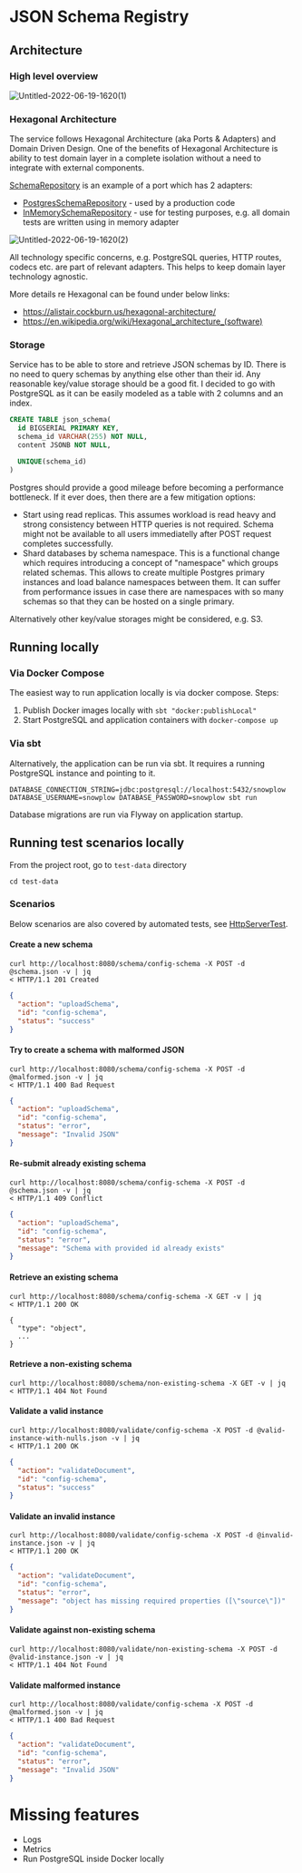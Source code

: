 # JSON Schema Registry

## Architecture
### High level overview


![Untitled-2022-06-19-1620(1)](https://user-images.githubusercontent.com/191244/174489741-b24c09e6-f01b-4f07-a8c5-8788a73b16f6.png)

### Hexagonal Architecture
The service follows Hexagonal Architecture (aka Ports & Adapters) and Domain Driven Design.
One of the benefits of Hexagonal Architecture is ability to test domain layer in a complete isolation without a need to integrate with external components.

[SchemaRepository](src/main/scala/snowplow/domain/SchemaRepository.scala) is an example of a port which has 2 adapters:
* [PostgresSchemaRepository](src/main/scala/snowplow/storage/PostgresSchemaRepository.scala) - used by a production code
* [InMemorySchemaRepository](src/test/scala/snowplow/InMemorySchemaRepository.scala) - use for testing purposes, e.g. all domain tests are written using in memory adapter

![Untitled-2022-06-19-1620(2)](https://user-images.githubusercontent.com/191244/174490028-116c15fe-85bb-4c55-b48a-6285fda51bd9.png)

All technology specific concerns, e.g. PostgreSQL queries, HTTP routes, codecs etc. are part of relevant adapters. This helps to keep domain layer technology agnostic.

More details re Hexagonal can be found under below links:
* https://alistair.cockburn.us/hexagonal-architecture/
* https://en.wikipedia.org/wiki/Hexagonal_architecture_(software)

### Storage
Service has to be able to store and retrieve JSON schemas by ID. There is no need to query schemas by anything else other than their id. 
Any reasonable key/value storage should be a good fit. I decided to go with PostgreSQL as it can be easily modeled as a table with 2 columns and an index. 

```sql
CREATE TABLE json_schema(
  id BIGSERIAL PRIMARY KEY,
  schema_id VARCHAR(255) NOT NULL,
  content JSONB NOT NULL,

  UNIQUE(schema_id)
)
```

Postgres should provide a good mileage before becoming a performance bottleneck. If it ever does, then there are a few mitigation options:
* Start using read replicas. This assumes workload is read heavy and strong consistency between HTTP queries is not required. Schema might not be available to all users immediatelly after POST request completes successfully.
* Shard databases by schema namespace. This is a functional change which requires introducing a concept of "namespace" which groups related schemas. This allows to create multiple Postgres primary instances and load balance namespaces between them. It can suffer from performance issues in case there are namespaces with so many schemas so that they can be hosted on a single primary.

Alternatively other key/value storages might be considered, e.g. S3.

## Running locally
### Via Docker Compose
The easiest way to run application locally is via docker compose. Steps:
1. Publish Docker images locally with `sbt "docker:publishLocal"`
2. Start PostgreSQL and application containers with `docker-compose up`

### Via sbt
Alternatively, the application can be run via sbt. It requires a running PostgreSQL instance and pointing to it.

```shell
DATABASE_CONNECTION_STRING=jdbc:postgresql://localhost:5432/snowplow DATABASE_USERNAME=snowplow DATABASE_PASSWORD=snowplow sbt run
```

Database migrations are run via Flyway on application startup.

## Running test scenarios locally
From the project root, go to `test-data` directory
```shell
cd test-data
```

### Scenarios

Below scenarios are also covered by automated tests, see [HttpServerTest](src/test/scala/snowplow/http/HttpServerTest.scala).
#### Create a new schema
```shell
curl http://localhost:8080/schema/config-schema -X POST -d @schema.json -v | jq
< HTTP/1.1 201 Created
```
```json
{
  "action": "uploadSchema",
  "id": "config-schema",
  "status": "success"
}
```

#### Try to create a schema with malformed JSON
```shell
curl http://localhost:8080/schema/config-schema -X POST -d @malformed.json -v | jq
< HTTP/1.1 400 Bad Request
```
```json
{
  "action": "uploadSchema",
  "id": "config-schema",
  "status": "error",
  "message": "Invalid JSON"
}
```

#### Re-submit already existing schema
```shell
curl http://localhost:8080/schema/config-schema -X POST -d @schema.json -v | jq
< HTTP/1.1 409 Conflict
```
```json
{
  "action": "uploadSchema",
  "id": "config-schema",
  "status": "error",
  "message": "Schema with provided id already exists"
}
```

#### Retrieve an existing schema
```shell
curl http://localhost:8080/schema/config-schema -X GET -v | jq
< HTTP/1.1 200 OK
```
```shell
{
  "type": "object",
  ...
}
```

#### Retrieve a non-existing schema
```shell
curl http://localhost:8080/schema/non-existing-schema -X GET -v | jq
< HTTP/1.1 404 Not Found
```

#### Validate a valid instance
```shell
curl http://localhost:8080/validate/config-schema -X POST -d @valid-instance-with-nulls.json -v | jq
< HTTP/1.1 200 OK
```
```json
{
  "action": "validateDocument",
  "id": "config-schema",
  "status": "success"
}
```

#### Validate an invalid instance
```shell
curl http://localhost:8080/validate/config-schema -X POST -d @invalid-instance.json -v | jq
< HTTP/1.1 200 OK
```
```json
{
  "action": "validateDocument",
  "id": "config-schema",
  "status": "error",
  "message": "object has missing required properties ([\"source\"])"
}
```

#### Validate against non-existing schema
```shell
curl http://localhost:8080/validate/non-existing-schema -X POST -d @valid-instance.json -v | jq
< HTTP/1.1 404 Not Found
```

#### Validate malformed instance
```shell
curl http://localhost:8080/validate/config-schema -X POST -d @malformed.json -v | jq
< HTTP/1.1 400 Bad Request
```
```json
{
  "action": "validateDocument",
  "id": "config-schema",
  "status": "error",
  "message": "Invalid JSON"
}
```

# Missing features
* Logs
* Metrics
* Run PostgreSQL inside Docker locally
